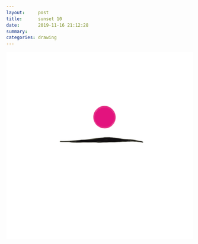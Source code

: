 ```yaml
---
layout:     post
title:      sunset 10
date:       2019-11-16 21:12:28
summary:    
categories: drawing
---
```

![sunset 10](/images/diary/sunset-10.png ".")
